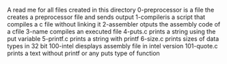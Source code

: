 A read me for all files created in this directory
0-preprocessor is a file the creates a preprocessor file and sends output
1-compileris a script that compiles a c file without linking it
2-assembler otputs the assembly code of a cfile
3-name compiles an executed file
4-puts.c prints a string using the put variable
5-printf.c prints a string with printf
6-size.c prints sizes of data types in 32 bit
100-intel diesplays assembly file in intel version
101-quote.c prints a text without printf or any puts type of function
